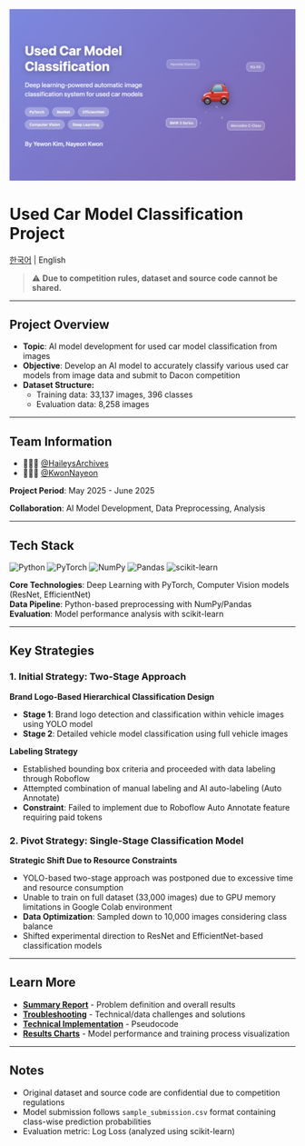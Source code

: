 ![Thumbnail-English](assets/thumbnail-en.jpg)

# Used Car Model Classification Project

[한국어](README.md) | English

> ⚠️ **Due to competition rules, dataset and source code cannot be shared.**

<!--
> This repository contains only high-level summaries and pseudocode.
-->

---

## Project Overview

- **Topic**: AI model development for used car model classification from images
- **Objective**: Develop an AI model to accurately classify various used car models from image data and submit to Dacon competition
- **Dataset Structure:**
    - Training data: 33,137 images, 396 classes
    - Evaluation data: 8,258 images

---

## Team Information
- 👩🏻‍💻 [@HaileysArchives](https://github.com/HaileysArchives)
- 👩🏻‍💻 [@KwonNayeon](https://github.com/KwonNayeon)

**Project Period**: May 2025 - June 2025

**Collaboration**: AI Model Development, Data Preprocessing, Analysis

---

## Tech Stack

![Python](https://img.shields.io/badge/Python-3776AB?style=for-the-badge&logo=python&logoColor=white)
![PyTorch](https://img.shields.io/badge/PyTorch-EE4C2C?style=for-the-badge&logo=pytorch&logoColor=white)
![NumPy](https://img.shields.io/badge/numpy-%23013243.svg?style=for-the-badge&logo=numpy&logoColor=white)
![Pandas](https://img.shields.io/badge/pandas-%23150458.svg?style=for-the-badge&logo=pandas&logoColor=white)
![scikit-learn](https://img.shields.io/badge/scikit--learn-%23F7931E.svg?style=for-the-badge&logo=scikit-learn&logoColor=white)

**Core Technologies**: Deep Learning with PyTorch, Computer Vision models (ResNet, EfficientNet)  
**Data Pipeline**: Python-based preprocessing with NumPy/Pandas  
**Evaluation**: Model performance analysis with scikit-learn

---

## Key Strategies

### 1. Initial Strategy: Two-Stage Approach

**Brand Logo-Based Hierarchical Classification Design**
- **Stage 1**: Brand logo detection and classification within vehicle images using YOLO model
- **Stage 2**: Detailed vehicle model classification using full vehicle images

**Labeling Strategy**
- Established bounding box criteria and proceeded with data labeling through Roboflow
- Attempted combination of manual labeling and AI auto-labeling (Auto Annotate)
- **Constraint**: Failed to implement due to Roboflow Auto Annotate feature requiring paid tokens

### 2. Pivot Strategy: Single-Stage Classification Model

**Strategic Shift Due to Resource Constraints**
- YOLO-based two-stage approach was postponed due to excessive time and resource consumption
- Unable to train on full dataset (33,000 images) due to GPU memory limitations in Google Colab environment
- **Data Optimization**: Sampled down to 10,000 images considering class balance
- Shifted experimental direction to ResNet and EfficientNet-based classification models

---

## Learn More
- **[Summary Report](summary_report.en.md)** - Problem definition and overall results
- **[Troubleshooting](troubleshooting.en.md)** - Technical/data challenges and solutions
- **[Technical Implementation](implementation/)** - Pseudocode
- **[Results Charts](assets/)** - Model performance and training process visualization

---

## Notes

- Original dataset and source code are confidential due to competition regulations
- Model submission follows `sample_submission.csv` format containing class-wise prediction probabilities
- Evaluation metric: Log Loss (analyzed using scikit-learn)
